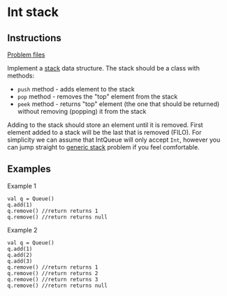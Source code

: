 # Int stack

## Instructions

[Problem files](.)

Implement a [stack](https://en.wikipedia.org/wiki/Stack) data structure. The stack should be a class with methods:
* `push` method - adds element to the stack
* `pop` method - removes the "top" element from the stack
* `peek` method - returns "top" element (the one that should be returned) without removing (popping) it from the stack

Adding to the stack should store an element until it is removed. First element added to a stack will be the last that is removed (FILO). For
simplicity we can assume that IntQueue will only accept `Int`, however you can jump straight to [generic stack](../generic/GenericStack.md)
problem if you feel comfortable.

## Examples

Example 1

```
val q = Queue()
q.add(1)
q.remove() //return returns 1
q.remove() //return returns null
```

Example 2

```
val q = Queue()
q.add(1)
q.add(2)
q.add(3)
q.remove() //return returns 1
q.remove() //return returns 2
q.remove() //return returns 3
q.remove() //return returns null
```

